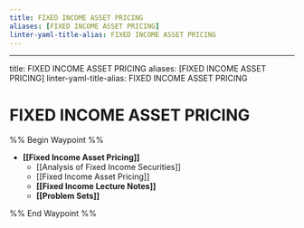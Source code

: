```yaml
---
title: FIXED INCOME ASSET PRICING
aliases: [FIXED INCOME ASSET PRICING]
linter-yaml-title-alias: FIXED INCOME ASSET PRICING
---
```


---

title: FIXED INCOME ASSET PRICING
aliases: [FIXED INCOME ASSET PRICING]
linter-yaml-title-alias: FIXED INCOME ASSET PRICING

# FIXED INCOME ASSET PRICING

%% Begin Waypoint %%
- **[[Fixed Income Asset Pricing]]**
	- [[Analysis of Fixed Income Securities]]
	- [[Fixed Income Asset Pricing]]
	- **[[Fixed Income Lecture Notes]]**
	- **[[Problem Sets]]**

%% End Waypoint %%
